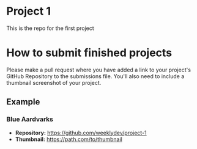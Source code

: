# Project 1

This is the repo for the first project

# How to submit finished projects

Please make a pull request where you have added a link to your project's GitHub Repository to the submissions file.
You'll also need to include a thumbnail screenshot of your project.

## Example

### Blue Aardvarks
- **Repository:** https://github.com/weeklydev/project-1
- **Thumbnail:** https://path.com/to/thumbnail
